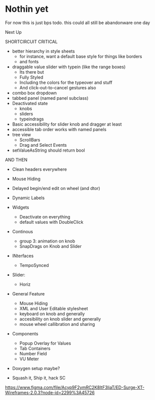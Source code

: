 # Nothin yet

For now this is just bps todo. this could all still be abandonware one day

Next Up

SHORTCIRCUIT CRITICAL

- better hierarchy in style sheets
    - for instance, want a default base style for things like borders
    - and fonts
- draggable value slider with typein (like the range boxes)
    - Its there but
    - Fully Styled
    - Including the colors for the typeover and stuff
    - And click-out-to-cancel gestures also
- combo box dropdown
- tabbed panel (named panel subclass)
- Deactivated state
    - knobs
    - sliders
    - typeindrags
- Basic accessibility for slider knob and dragger at least
- accessible tab order works with named panels
- tree view
    - ScrollBars
    - Drag and Select Events
- setValueAsString should return bool

AND THEN

- Clean headers everywhere
- Mouse Hiding
- Delayed begin/end edit on wheel (and dtor)
- Dynamic Labels

- Widgets
    - Deactivate on everything
    - default values with DoubleClick

- Continous
    - group 3: animation on knob
    - SnapDrags on Knob and Slider
- INterfaces
    - TempoSynced
- Slider:
    - Horiz
- General Feature
    - Mouse Hiding
    - XML and User Editable stylesheet
    - keyboard on knob and generally
    - accesibility on knob slider and generally
    - mouse wheel callibration and sharing

- Components
    - Popup Overlay for Values
    - Tab Containers
    - Number Field
    - VU Meter
- Doxygen setup maybe?

- Squash it, Ship it, hack SC

https://www.figma.com/file/Acyp9F2ymRC2K8ltF3liaT/ED-Surge-XT-Wireframes-2.0.3?node-id=2299%3A45726
